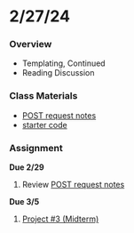 # 2/27/24
### Overview  
* Templating, Continued
* Reading Discussion
### Class Materials
* [POST request notes](../notes/post.md)
* [starter code](../starter-code/class11-starter)
### Assignment

**Due 2/29**
1. Review [POST request notes](../notes/post.md)

**Due 3/5**
1. [Project #3 (Midterm)](https://github.com/samheckle/networked-media-sp-24/blob/main/assignments/projects.md#project-3-midterm)